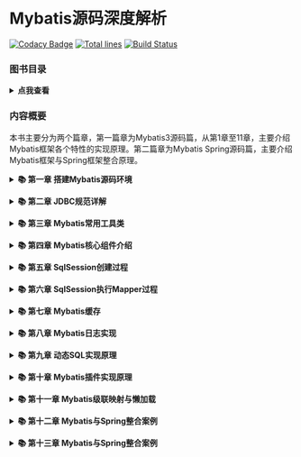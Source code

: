 Mybatis源码深度解析
================
[![Codacy Badge](https://api.codacy.com/project/badge/Grade/2f0a0191b02448e6919aca6ce12a1584)](https://app.codacy.com/app/https://app.codacy.com?utm_source=github.com&utm_medium=referral&utm_content=rongbo-j/mybatis-book&utm_campaign=Badge_Grade_Settings)
[![Total lines](https://tokei.rs/b1/github/rongbo-j/mybatis-book?category=lines)](https://github.com/rongbo-j/mybatis-book)
[![Build Status](https://travis-ci.org/rongbo-j/mybatis-book.svg?branch=master)](https://travis-ci.org/rongbo-j/mybatis-book)

### 图书目录  
<b><details><summary>点我查看</summary></b>
前言	4  
第1篇 Mybatis3源码	7  
第1章 搭建Mybatis源码环境	7  
1.1 Mybatis3简介	7  
1.2 环境准备	7  
1.3 获取Mybatis源码	8  
1.4 导入Mybatis源码到IDE	10  
1.5 HSQLDB数据库简介	13  
1.6 本章小结	16  
第2章 JDBC规范详解	17  
2.1 JDBC API简介	17  
2.1.1 建立数据源连接	18  
2.1.2 执行SQL语句	19  
2.1.3 处理SQL执行结果	19  
2.1.4 使用JDBC操作数据库	20  
2.2 JDBC API中的类与接口	21  
2.2.1 java.sql包详解	21  
2.2.2 javax.sql包详解	24  
2.3 Connection详解	28  
2.3.1 JDBC驱动类型	29  
2.3.2 java.sql.Driver接口	30  
2.3.3 Java SPI机制简介	31  
2.3.4 java.sql.DriverAction接口	33  
2.3.5 java.sql.DriverManager类	34  
2.3.5 javax.sql.DataSource接口	35  
2.3.6 使用JNDI API增强应用可移植性	36  
2.3.7 关闭Connection对象	39  
2.4 Statement详解	39  
2.4.1 java.sql.Statement接口	40  
2.4.2 java.sql.PreparedStatement接口	44  
2.4.3 java.sql.CallableStatement接口	48  
2.4.4 获取自增长的键值	49  
2.5 ResultSet详解	50  
2.5.1 ResultSet类型	50  
2.5.2 ResultSet并行性	51  
2.5.3 ResultSet可保持性	51  
2.5.4 ResultSet属性设置	52  
2.5.5 ResultSet游标移动	52  
2.5.6 修改ResultSet对象	53  
2.5.7 关闭ResultSet对象	55  
2.6 DatabaseMetaData详解	55  
2.6.1 创建DatabaseMetaData对象	56  
2.6.2 获取数据源基本信息	56  
2.6.3 获取数据源支持特性	57  
2.6.5 获取数据源限制	58  
2.6.7 获取SQL对象及属性	58  
2.6.8 获取事务支持	59  
2.7 JDBC事务	59  
2.7.1 事务边界与自动提交	59  
2.7.2 事务隔离级别	59  
2.7.3 事务中保存点	61  
2.8 本章小结	62  
第3章 Mybatis常用工具类	63  
3.1 使用SQL类生成语句	63  
3.2 使用ScriptRunner执行脚本	69  
3.3 使用SqlRunner操作数据库	72  
3.4 MetaObject详解	76  
3.5 MetaClass详解	77  
3.6 ObjectFactory详解	79  
3.7 ProxyFactory详解	80  
3.8 本章小结	81  
第4章 Mybatis核心组件介绍	82  
4.1 使用Mybatis操作数据库	82  
4.2 Mybatis核心组件	86  
4.3 Configuration详解	88  
4.4 Executor详解	94  
4.5 MappedStatement详解	96  
4.6 StatementHandler详解	99  
4.7 TypeHandler详解	100  
4.9 ParameterHandler详解	104  
4.9 ResultSetHandler详解	105  
4.10 本章小结	106  
第5章 SqlSession创建过程	108  
5.1 XPath方式解析XML文件	108  
5.2 Configuration实例创建过程	111  
5.3 SqlSession实例创建过程	115  
5.4 本章小结	116  
第6章 SqlSession执行Mapper过程	118  
6.1 Mapper接口注册过程	118  
6.2 MappedStatement注册过程	122  
6.3 Mapper方法调用过程详解	128  
6.4 SqlSession执行Mapper过程	134  
6.5 本章小结	139  
第7章 Mybatis缓存	139  
7.1 Mybatis缓存的使用	139  
7.2 Mybatis缓存实现类	140  
7.3 Mybatis一级缓存实现原理	144  
7.4 Mybatis二级缓存实现原理	147  
7.5 Mybatis使用Redis缓存	152  
7.6 本章小结	154  
第8章 Mybatis日志实现	155  
8.1 Java日志体系	155  
8.2 Mybatis日志实现	159  
8.3 本章小结	165  
第9章 动态SQL实现原理	166  
9.1 动态SQL的使用	166  
9.2 SqlSource与BoundSql详解	168  
9.3 LanguageDriver详解	171  
9.4 SqlNode详解	174  
9.5 动态SQL解析过程	179  
9.6 从源码角度分析#{}和${}区别	189  
9.7 本章小结	193  
第10章 Mybatis插件实现原理	194  
10.1 Mybatis插件实现原理	194  
10.2 自定义一个分页插件	203  
10.3 自定义慢SQL统计插件	211  
10.4 本章小结	212  
第11章 Mybatis级联映射与懒加载	214  
11.1 Mybatis级联映射详解	214  
11.1.1 准备工作	214  
11.1.2 一对多关联映射	217  
11.1.3 一对一关联映射	219  
11.1.4 Discriminator详解	221  
11.2 Mybatis懒加载机制	223  
11.3 Mybatis级联映射实现原理	224  
11.3.1 ResultMap详解	224  
11.3.2 ResultMap解析过程	225  
11.3.3 级联映射实现原理	231  
11.4 懒加载实现原理	238  
11.5 本章小结	243  
第2篇 Mybatis Spring源码	245  
第12章 Mybatis与Spring整合案例	245  
12.1 准备工作	245  
12.2 Mybatis与Spring整合	246  
12.3 用户注册案例	248  
12.4 本章小结	251  
第13章 Mybatis Spring实现原理	252  
13.1 Spring中的一些概念	252  
13.2 Spring容器启动过程	255  
13.3 Mapper动态代理对象注册过程	256  
13.4 Mybatis整合Spring事务管理	260  
13.5 本章小结	264
</details>

### 内容概要  
本书主要分为两个篇章，第一篇章为Mybatis3源码篇，从第1章至11章，主要介绍Mybatis框架各个特性的实现原理。第二篇章为Mybatis Spring源码篇，主要介绍Mybatis框架与Spring框架整合原理。  
<b><details><summary>📚 第一章 搭建Mybatis源码环境</summary></b>
> 主要介绍如何搭建Mybatis源码调试环境，包括Mybatis框架源码获取途径，如何导入集成开发工具，如何运行Mybatis源码中自带的测试用例。

</details>

<b><details><summary>📚 第二章 JDBC规范详解</summary></b>
> Mybatis框架是对JDBC轻量级的封装，熟练掌握JDBC规范有助于理解Mybatis框架实现原理，本章详细介绍JDBC规范相关细节，已经全面掌握JDBC规范的读者可以跳过该章节。

</details>

<b><details><summary>📚 第三章 Mybatis常用工具类</summary></b>
> 介绍Mybatis框架中常用的工具类，避免读者对这些工具类的使用不熟悉，而导致对框架主流程理解的干扰，这些工具类包括MetaObject、ObjectFactory、ProxyFactory等。

</details>

<b><details><summary>📚 第四章 Mybatis核心组件介绍</summary></b>
> 介绍Mybatis的核心组件，包括Configuration、SqlSession、Executor、MappedStatement等，本章详细介绍了这些组件的作用及Mybatis执行SQL语句的核心流程。

</details>

<b><details><summary>📚 第五章 SqlSession创建过程</summary></b>
> 主要介绍SqlSession组件的创建过程，包括Mybatis框架对XPath方式解析XML封装的工具类，Mybatis主配置文件解析生成Configuration对象的过程。

</details>

<b><details><summary>📚 第六章 SqlSession执行Mapper过程</summary></b>
> 本章介绍Mapper接口注册过程，SQL配置转换为MappedStatement对象并注册到Configuration对象的过程。除此之外，本章还介绍了通过SqlSession执行Mapper的过程。

</details>

<b><details><summary>📚 第七章 Mybatis缓存</summary></b>
> 本章首先介绍了Mybatis一级缓存和二级缓存的使用细节，接着介绍了一级缓存和二级缓存的实现原理，最后介绍了Mybatis如何整合Redis作为二级缓存。

</details>

<b><details><summary>📚 第八章 Mybatis日志实现</summary></b>
> 基于Java语言的日志框架比较多，比较常用的有Logback、Log4j等，本章介绍了Java的日志框架发展史，并介绍了这些日志框架之间的关系。最后，本章介绍了Mybatis自动查找日志框架的实现原理。

</details>

<b><details><summary>📚 第九章 动态SQL实现原理</summary></b>
> 本章主要介绍Mybatis动态SQL的使用，动态SQL配置转换为SqlSource对象的过程，以及动态SQL的解析原理，最后从源码的角度分析动态SQL配置中#{}和${}参数占位符的区别。

</details>

<b><details><summary>📚 第十章 Mybatis插件实现原理</summary></b>
> 本章介绍了Mybatis插件的实现原理，并以实际的案例介绍了如何自定义Mybatis插件。本章中实现了两个Mybatis插件，分别为分页查询插件和慢SQL统计插件。

</details>

<b><details><summary>📚 第十一章 Mybatis级联映射与懒加载</summary></b>
> 本章介绍了Mybatis中的一对一、一对多级联映射和懒加载机制的使用细节，并介绍了级联映射和懒加载的实现原理。

</details>

<b><details><summary>📚 第十二章 Mybatis与Spring整合案例</summary></b>
> 本章中以一个用户注册RESTful接口案例，介绍了Mybatis框架与Spring框架整合的最佳实践。

</details>

<b><details><summary>📚 第十三章 Mybatis与Spring整合案例</summary></b>
> 本章介绍了Spring框架中的一些核心概念，并介绍了Spring IoC容器的使用过程。接着介绍了Mybatis和Spring整合后，动态代理产生的Mapper对象是如何与Spring Ioc容器进行关联的，最后介绍了Mybatis整合Spring事务管理的实现原理。

</details>


